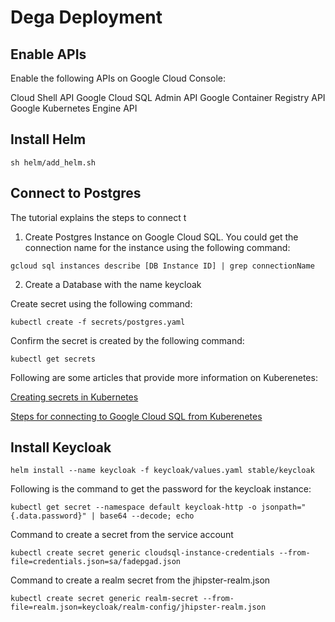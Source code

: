 # Dega Deployment

## Enable APIs

Enable the following APIs on Google Cloud Console:

Cloud Shell API
Google Cloud SQL Admin API
Google Container Registry API
Google Kubernetes Engine API

## Install Helm
```
sh helm/add_helm.sh
```

## Connect to Postgres

The tutorial explains the steps to connect t

1. Create Postgres Instance on Google Cloud SQL. You could get the connection name for the instance using the following command:
```
gcloud sql instances describe [DB Instance ID] | grep connectionName
```
2. Create a Database with the name keycloak



Create secret using the following command:

```
kubectl create -f secrets/postgres.yaml
```

Confirm the secret is created by the following command:

```
kubectl get secrets
```

Following are some articles that provide more information on Kuberenetes:

[Creating secrets in Kubernetes](https://kubernetes.io/docs/concepts/configuration/secret/)

[Steps for connecting to Google Cloud SQL from Kuberenetes](https://cloud.google.com/sql/docs/postgres/connect-kubernetes-engine)

## Install Keycloak
```
helm install --name keycloak -f keycloak/values.yaml stable/keycloak
```

Following is the command to get the password for the keycloak instance:

```
kubectl get secret --namespace default keycloak-http -o jsonpath="{.data.password}" | base64 --decode; echo
```

Command to create a secret from the service account
```
kubectl create secret generic cloudsql-instance-credentials --from-file=credentials.json=sa/fadepgad.json
```

Command to create a realm secret from the jhipster-realm.json
```
kubectl create secret generic realm-secret --from-file=realm.json=keycloak/realm-config/jhipster-realm.json
```
